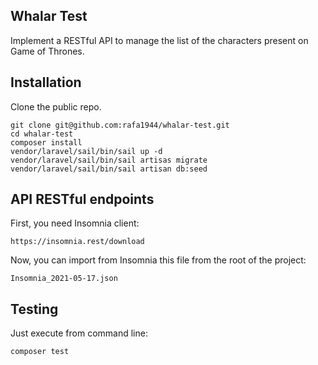 ## Whalar Test

Implement a RESTful API to manage the list of the characters present on Game of Thrones.


## Installation

Clone the public repo.

```
git clone git@github.com:rafa1944/whalar-test.git
cd whalar-test
composer install
vendor/laravel/sail/bin/sail up -d
vendor/laravel/sail/bin/sail artisas migrate
vendor/laravel/sail/bin/sail artisan db:seed
```

## API RESTful endpoints

First, you need Insomnia client:

```
https://insomnia.rest/download
```

Now, you can import from Insomnia this file from the root of the project:

```
Insomnia_2021-05-17.json
```

## Testing

Just execute from command line:

```
composer test
```


